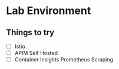 # Lab Environment

## Things to try

- [ ] Istio
- [ ] APIM Self Hosted
- [ ] Container Insights Prometheus Scraping